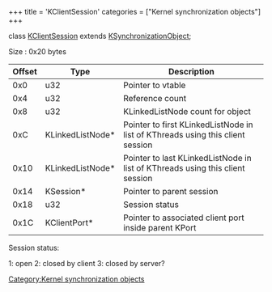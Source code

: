 +++
title = 'KClientSession'
categories = ["Kernel synchronization objects"]
+++

class [KClientSession](KClientSession "wikilink") extends
[KSynchronizationObject](KSynchronizationObject "wikilink");

Size : 0x20 bytes

| Offset | Type              | Description                                                                    |
|--------|-------------------|--------------------------------------------------------------------------------|
| 0x0    | u32               | Pointer to vtable                                                              |
| 0x4    | u32               | Reference count                                                                |
| 0x8    | u32               | KLinkedListNode count for object                                               |
| 0xC    | KLinkedListNode\* | Pointer to first KLinkedListNode in list of KThreads using this client session |
| 0x10   | KLinkedListNode\* | Pointer to last KLinkedListNode in list of KThreads using this client session  |
| 0x14   | KSession\*        | Pointer to parent session                                                      |
| 0x18   | u32               | Session status                                                                 |
| 0x1C   | KClientPort\*     | Pointer to associated client port inside parent KPort                          |

Session status:

1: open
2: closed by client
3: closed by server?

[Category:Kernel synchronization
objects](Category:Kernel_synchronization_objects "wikilink")
